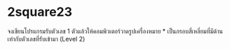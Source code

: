 # 2square23
จงเขียนโปรแกรมรับตัวเลข 1 ตัวแล้วให้คอมพิวเตอร์วาดรูปเครื่องหมาย * เป็นกรอบสี่เหลี่ยมที่มีด้านเท่ากับตัวเลขที่รับเข้ามา (Level 2)
